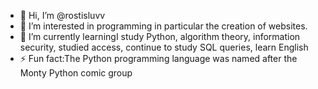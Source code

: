 - 👋 Hi, I’m @rostisluvv
- 👀 I’m interested in programming in particular the creation of websites.
- 🌱 I’m currently learningI study Python, algorithm theory, information security, studied access, continue to study SQL queries, learn English
- ⚡ Fun fact:The Python programming language was named after the Monty Python comic group

